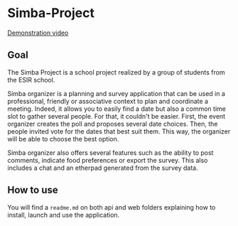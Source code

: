 # Simba-Project

[Demonstration video](https://www.youtube.com/watch?v=sa0EgcHezP4)

## Goal

The Simba Project is a school project realized by a group of students from the ESIR school. 

Simba organizer is a planning and survey application that can be used in a professional, friendly or associative context to plan and coordinate a meeting. Indeed, it allows you to easily find a date but also a common time slot to gather several people. For that, it couldn't be easier. First, the event organizer creates the poll and proposes several date choices. Then, the people invited vote for the dates that best suit them. This way, the organizer will be able to choose the best option. 

Simba organizer also offers several features such as the ability to post comments, indicate food preferences or export the survey. This also includes a chat and an etherpad generated from the survey data.

## How to use

You will find a `readme.md` on both api and web folders explaining how to install, launch and use the application.

